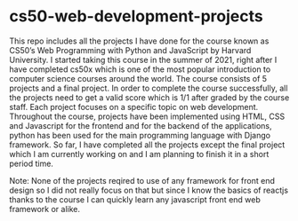 # cs50-web-development-projects
This repo includes all the projects I have done for the course known as CS50’s Web Programming with Python and JavaScript by Harvard University. 
I started taking this course in the summer of 2021, right after I have completed cs50x which is one of the most popular introduction to computer science courses around the world. The course consists of 5 projects and a final project. In order to complete the course successfully, all the projects need to get a valid score which is 1/1 after graded by the course staff. Each project focuses on a specific topic on web development. Throughout the course, projects have been implemented using HTML, CSS and Javascript for the frontend and for the backend of the applications, python has been used for the main programming language with Django framework. So far, I have completed all the projects except the final project which I am currently working on and I am planning to finish it in a short period time. 

Note: None of the projects reqired to use of any framework for front end design so I did not really focus on that but since I know the basics of reactjs thanks to the course I can quickly learn any javascript front end web framework or alike. 
